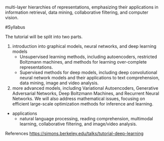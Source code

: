 multi-layer hierarchies of representations, emphasizing their applications in
information retrieval, data mining, collaborative filtering, and computer
vision.

#Syllabus

The tutorial will be split into two parts.

1.  introduction into graphical models, neural networks, and deep learning
    models
    * Unsupervised learning methods, including autoencoders, restricted
      Boltzmann machines, and methods for learning over-complete
      representations.  
    * Supervised methods for deep models, including deep convolutional neural
      network models and their applications to text comprehension, data mining,
      image and video analysis.
2.  more advanced models, including Variational Autoencoders, Generative
    Adversarial Networks, Deep Boltzmann Machines, and Recurrent Neural
    Networks. We will also address mathematical issues, focusing on efficient
    large-scale optimization methods for inference and learning.  
* applications 
  * natural language processing, reading comprehension, multimodal learning,
    collaborative filtering, and image/video analysis.

References https://simons.berkeley.edu/talks/tutorial-deep-learning 
